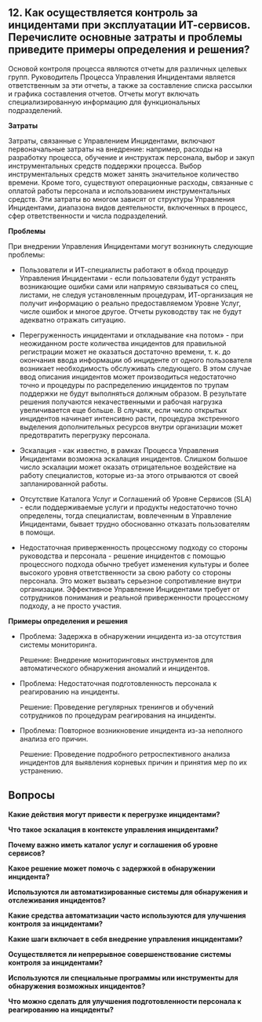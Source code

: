 ## 12. Как осуществляется контроль за инцидентами при эксплуатации ИТ-сервисов. Перечислите основные затраты и проблемы приведите примеры определения и решения? ##

Основой контроля процесса являются отчеты для различных целевых групп.
Руководитель Процесса Управления Инцидентами является ответственным за
эти отчеты, а также за составление списка рассылки и графика составления
отчетов. Отчеты могут включать специализированную информацию для
функциональных подразделений.

 **Затраты**
 
Затраты, связанные с Управлением Инцидентами, включают первоначальные
затраты на внедрение: например, расходы на разработку процесса, обучение и
инструктаж персонала, выбор и закуп инструментальных средств поддержки
процесса. Выбор инструментальных средств может занять значительное
количество времени. Кроме того, существуют операционные расходы, связанные с оплатой работы персонала и использованием инструментальных средств. Эти затраты во многом зависят от структуры Управления Инцидентами, диапазона видов деятельности, включенных в процесс, сфер ответственности и числа подразделений.

**Проблемы**

При внедрении Управления Инцидентами могут возникнуть следующие
проблемы:

- Пользователи и ИТ-специалисты работают в обход процедур Управления
Инцидентами - если пользователи будут устранять возникающие ошибки сами или напрямую связываться со спец, листами, не следуя установленным
процедурам, ИТ-организация не получит информацию о реально
предоставляемом Уровне Услуг, числе ошибок и многое другое. Отчеты
руководству так  не будут адекватно отражать ситуацию.

- Перегруженность инцидентами и откладывание «на потом» - при
неожиданном росте количества инцидентов для правильной регистрации может не оказаться достаточно времени, т. к. до окончания ввода информации об инциденте от одного пользователя возникает необходимость обслуживать следующего. В этом случае ввод описания инцидентов может производиться
недостаточно точно и процедуры по распределению инцидентов по трупам поддержки не будут выполняться должным образом. В результате решения получаются некачественными и рабочая нагрузка увеличивается еще больше. В случаях, если число открытых инцидентов начинает интенсивно расти,
процедура экстренного выделения дополнительных ресурсов внутри
организации может предотвратить перегрузку персонала.

- Эскалация - как известно, в рамках Процесса Управления Инцидентами
возможна эскалация инцидентов. Слишком большое число эскалации может
оказать отрицательное воздействие на работу специалистов, которые из-за
этого отрываются от своей запланированной работы.

- Отсутствие Каталога Услуг и Соглашений об Уровне Сервисов (SLA) - если
поддерживаемые услуги и продукты недостаточно точно определены, тогда
специалистам, вовлеченным в Управление Инцидентами, бывает трудно
обоснованно отказать пользователям в помощи.

- Недостаточная приверженность процессному подходу со стороны
руководства и персонала - решение инцидентов с помощью процессного
подхода обычно требует изменения культуры и более высокого уровня
ответственности за свою работу со стороны персонала. Это может вызвать
серьезное сопротивление внутри организации. Эффективное Управление
Инцидентами требует от сотрудников понимания и реальной приверженности процессному подходу, а не просто участия.

**Примеры определения и решения**

- Проблема: Задержка в обнаружении инцидента из-за отсутствия системы мониторинга.

  Решение: Внедрение мониторинговых инструментов для автоматического обнаружения аномалий и инцидентов.

- Проблема: Недостаточная подготовленность персонала к реагированию на инциденты.

  Решение: Проведение регулярных тренингов и обучений сотрудников по процедурам реагирования на инциденты.

- Проблема: Повторное возникновение инцидента из-за неполного анализа его причин.
  
  Решение: Проведение подробного ретроспективного анализа инцидентов для выявления корневых причин и принятия мер по их устранению.



## Вопросы ##

**Какие действия могут привести к перегрузке инцидентами?** 

**Что такое эскалация в контексте управления инцидентами?**

**Почему важно иметь каталог услуг и соглашения об уровне сервисов?**

**Какое решение может помочь с задержкой в обнаружении инцидента?**

**Используются ли автоматизированные системы для обнаружения и отслеживания инцидентов?**

**Какие средства автоматизации часто используются для улучшения контроля за инцидентами?**

**Какие шаги включает в себя внедрение управления инцидентами?**

**Осуществляется ли непрерывное совершенствование системы контроля за инцидентами?**

**Используются ли специальные программы или инструменты для обнаружения возможных инцидентов?**

**Что можно сделать для улучшения подготовленности персонала к реагированию на инциденты?**












